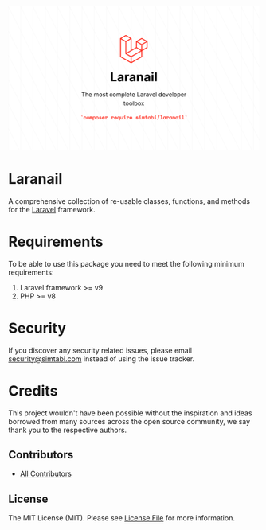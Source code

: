![banner](.github/assets/banner.png?raw=true)

Laranail
============
A comprehensive collection of re-usable classes, functions, and methods for the [Laravel](https://www.laravel.com/) framework.

Requirements
============

To be able to use this package you need to meet the following minimum requirements:
1. Laravel framework >= v9
2. PHP >= v8






Security
============

If you discover any security related issues, please email security@simtabi.com instead of using the issue tracker.

Credits
============
This project wouldn't have been possible without the inspiration and ideas borrowed from many sources across the open source community, 
we say thank you to the respective authors.

## Contributors

- [All Contributors](CONTRIBUTORS.md)

## License

The MIT License (MIT). Please see [License File](LICENSE.md) for more information.
